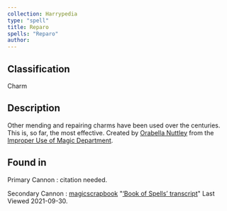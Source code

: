 ```yaml
---
collection: Harrypedia
type: "spell"
title: Reparo
spells: "Reparo"
author:
---
```


## Classification

Charm

## Description

Other mending and repairing charms have been used over the centuries. This is, so far, the most effective. Created by [Orabella Nuttley][] from the [Improper Use of Magic Department][].

[Orabella Nuttley]: /harrypedia/people/nuttley/orabella/
[Improper Use of Magic Department]: /harrypedia/culture/government/

## Found in

Primary Cannon
: citation needed.

Secondary Cannon
: [magicscrapbook](https://magicscrapbook.tumblr.com/)
"[‘Book of Spells’ transcript](https://magicscrapbook.tumblr.com/post/162085200042/book-of-spells-transcript)"
Last Viewed 2021-09-30.
